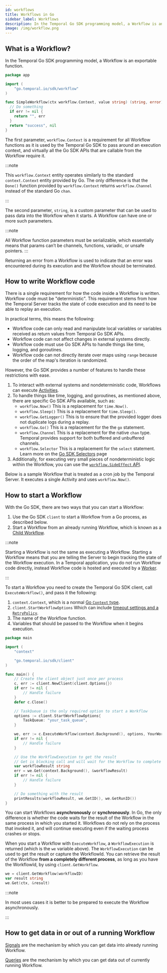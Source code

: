 ```yaml
---
id: workflows
title: Workflows in Go
sidebar_label: Workflows
description: In the Temporal Go SDK programming model, a Workflow is an exportable function that adheres to a set of rules.
image: /img/workflow.png
---
```


## What is a Workflow?

In the Temporal Go SDK programming model, a Workflow is an exportable function.

```go
package app

import (
    "go.temporal.io/sdk/workflow"
)

func SimpleWorkflow(ctx workflow.Context, value string) (string, error) {
  // Do something
  if err != nil {
    return "", err
  }
  return "success", nil
}
```

The first parameter, `workflow.Context` is a requirement for all Workflow functions as it is used by the Temporal Go SDK to pass around an execution context, and virtually all the Go SDK APIs that are callable from the Workflow require it.

:::note

This `workflow.Context` entity operates similarly to the standard `context.Context` entity provided by Go.
The only difference is that the `Done()` function provided by `workflow.Context` returns `workflow.Channel` instead of the standard Go `chan`.

:::

The second parameter, `string`, is a custom parameter that can be used to pass data into the Workflow when it starts.
A Workflow can have one or more such parameters.

:::note

All Workflow function parameters must be serializable, which essentially means that params can’t be channels, functions, variadic, or unsafe pointers.
:::

Returning an error from a Workflow is used to indicate that an error was encountered during its execution and the Workflow should be terminated.

## How to write Workflow code

There is a single requirement for how the code inside a Workflow is written. Workflow code must be "deterministic".
This requirement stems from how the Temporal Server tracks the state of code execution and its need to be able to replay an execution.

In practical terms, this means the following:

- Workflow code can only read and manipulate local variables or variables received as return values from Temporal Go SDK APIs.
- Workflow code can not affect changes in external systems directly.
- Workflow code must use Go SDK APIs to handle things like time, logging, and goroutines.
- Workflow code can not directly iterate over maps using `range` because the order of the map's iteration is randomized.

However, the Go SDK provides a number of features to handle these restrictions with ease.

1. To interact with external systems and nondeterministic code, Workflows can execute [Activities](/docs/go/activities).
2. To handle things like time, logging, and goroutines, as mentioned above, there are specific Go SDK APIs available, such as:
    - `workflow.Now()` This is a replacement for `time.Now()`.
    - `workflow.Sleep()` This is a replacement for `time.Sleep()`.
    - `workflow.GetLogger()` This is to ensure that the provided logger does not duplicate logs during a replay.
    - `workflow.Go()` This is a replacement for the the `go` statement.
    - `workflow.Channel` This is a replacement for the native `chan` type.
    Temporal provides support for both buffered and unbuffered channels.
    - `workflow.Selector` This is a replacement for the `select` statement. Learn more on the [Go SDK Selectors](https://docs.temporal.io/docs/go/selectors) page
3. Additionally, for executing very small pieces of nondeterministic logic within the Workflow, you can use the [`workflow.SideEffect` API](/docs/go/side-effect).

Below is a sample Workflow that is treated as a cron job by the Temporal Server.
It executes a single Activity and uses `workflow.Now()`.

<!--SNIPSTART samples-go-cron-workflow-->
<!--SNIPEND-->

## How to start a Workflow

With the Go SDK, there are two ways that you can start a Workflow:

1. Use the Go SDK `client` to start a Workflow from a Go process, as described below.
2. Start a Workflow from an already running Workflow, which is known as a [Child Workflow](/docs/go/child-workflows).

:::note

Starting a Workflow is not the same as executing a Workflow.
Starting a Workflow means that you are telling the Server to begin tracking the state of the Workflow execution.
In a Temporal application, you do not run Workflow code directly, instead Workflow code is hosted and executed by a [Worker](/docs/go/workers).

:::

To start a Workflow you need to create the Temporal Go SDK client, call `ExecuteWorkflow()`, and pass it the following:

1. `context.Context`, which is a normal [Go `Context` type](https://golang.org/pkg/context/).
2. `client.StartWorkflowOptions` Which can include [timeout settings and a `RetryPolicy`](/docs/go/retries).
3. The name of the Workflow function.
4. Variables that should be passed to the Workflow when it begins execution.

```go
package main

import (
    "context"

    "go.temporal.io/sdk/client"
)

func main() {
    // Create the client object just once per process
    c, err := client.NewClient(client.Options{})
    if err != nil {
        // Handle failure
    }
    defer c.Close()

    // TaskQueue is the only required option to start a Workflow
    options := client.StartWorkflowOptions{
        TaskQueue: "your_task_queue",
    }

    we, err := c.ExecuteWorkflow(context.Background(), options, YourWorkflow, workflowParm1, workflowParam2)
    if err != nil {
        // Handle failure
    }

    // Use the WorkflowExecution to get the result
    // Get is blocking call and will wait for the Workflow to complete
    var workflowResult string
    err = we.Get(context.Background(), &workflowResult)
    if err != nil {
        // Handle failure
    }

    // Do something with the result
    printResults(workflowResult, we.GetID(), we.GetRunID())
}
```

You can start Workflows **asynchronously** or **synchronously**.
In Go, the only difference is whether the code waits for the result of the Workflow in the same process in which you started it.
Workflows do not rely on the process that invoked it, and will continue executing even if the waiting process crashes or stops.

When you start a Workflow with `ExecuteWorkflow`, a `WorkflowExecution` is returned (which is the `we` variable above).
The `WorkflowExecution` can be used to get the result or capture the WorkflowId.
You can retrieve the result of the Workflow **from a completely different process**, as long as you have the WorkflowId, by using `client.GetWorkflow`.

```go
we = client.GetWorkflow(workflowID)
var result string
we.Get(ctx, &result)
```

:::note

In most uses cases it is better to be prepared to execute the Workflow asynchronously.

:::

## How to get data in or out of a running Workflow

[Signals](/docs/go/signals) are the mechanism by which you can get data into already running Workflow.

[Queries](/docs/go/queries) are the mechanism by which you can get data out of currently running Workflow.
